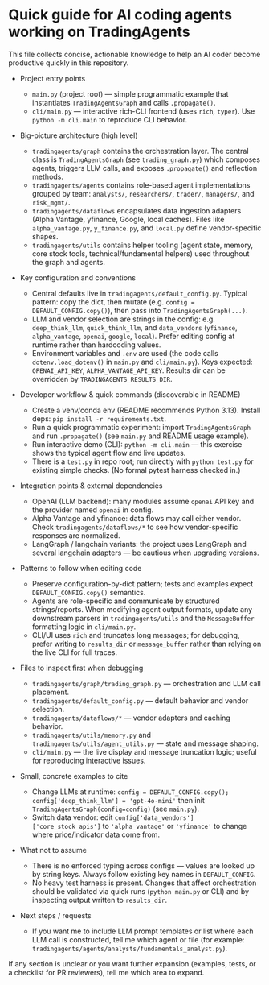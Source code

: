 <!-- .github/copilot-instructions.md - guidance for AI coding agents -->
# Quick guide for AI coding agents working on TradingAgents

This file collects concise, actionable knowledge to help an AI coder become productive quickly in this repository.

- Project entry points
  - `main.py` (project root) — simple programmatic example that instantiates `TradingAgentsGraph` and calls `.propagate()`.
  - `cli/main.py` — interactive rich-CLI frontend (uses `rich`, `typer`). Use `python -m cli.main` to reproduce CLI behavior.

- Big-picture architecture (high level)
  - `tradingagents/graph` contains the orchestration layer. The central class is `TradingAgentsGraph` (see `trading_graph.py`) which composes agents, triggers LLM calls, and exposes `.propagate()` and reflection methods.
  - `tradingagents/agents` contains role-based agent implementations grouped by team: `analysts/`, `researchers/`, `trader/`, `managers/`, and `risk_mgmt/`.
  - `tradingagents/dataflows` encapsulates data ingestion adapters (Alpha Vantage, yfinance, Google, local caches). Files like `alpha_vantage.py`, `y_finance.py`, and `local.py` define vendor-specific shapes.
  - `tradingagents/utils` contains helper tooling (agent state, memory, core stock tools, technical/fundamental helpers) used throughout the graph and agents.

- Key configuration and conventions
  - Central defaults live in `tradingagents/default_config.py`. Typical pattern: copy the dict, then mutate (e.g. `config = DEFAULT_CONFIG.copy()`), then pass into `TradingAgentsGraph(...)`.
  - LLM and vendor selection are strings in the config: e.g. `deep_think_llm`, `quick_think_llm`, and `data_vendors` (`yfinance`, `alpha_vantage`, `openai`, `google`, `local`). Prefer editing config at runtime rather than hardcoding values.
  - Environment variables and `.env` are used (the code calls `dotenv.load_dotenv()` in `main.py` and `cli/main.py`). Keys expected: `OPENAI_API_KEY`, `ALPHA_VANTAGE_API_KEY`. Results dir can be overridden by `TRADINGAGENTS_RESULTS_DIR`.

- Developer workflow & quick commands (discoverable in README)
  - Create a venv/conda env (README recommends Python 3.13). Install deps: `pip install -r requirements.txt`.
  - Run a quick programmatic experiment: import `TradingAgentsGraph` and run `.propagate()` (see `main.py` and README usage example).
  - Run interactive demo (CLI): `python -m cli.main` — this exercise shows the typical agent flow and live updates.
  - There is a `test.py` in repo root; run directly with `python test.py` for existing simple checks. (No formal pytest harness checked in.)

- Integration points & external dependencies
  - OpenAI (LLM backend): many modules assume `openai` API key and the provider named `openai` in config.
  - Alpha Vantage and yfinance: data flows may call either vendor. Check `tradingagents/dataflows/*` to see how vendor-specific responses are normalized.
  - LangGraph / langchain variants: the project uses LangGraph and several langchain adapters — be cautious when upgrading versions.

- Patterns to follow when editing code
  - Preserve configuration-by-dict pattern; tests and examples expect `DEFAULT_CONFIG.copy()` semantics.
  - Agents are role-specific and communicate by structured strings/reports. When modifying agent output formats, update any downstream parsers in `tradingagents/utils` and the `MessageBuffer` formatting logic in `cli/main.py`.
  - CLI/UI uses `rich` and truncates long messages; for debugging, prefer writing to `results_dir` or `message_buffer` rather than relying on the live CLI for full traces.

- Files to inspect first when debugging
  - `tradingagents/graph/trading_graph.py` — orchestration and LLM call placement.
  - `tradingagents/default_config.py` — default behavior and vendor selection.
  - `tradingagents/dataflows/*` — vendor adapters and caching behavior.
  - `tradingagents/utils/memory.py` and `tradingagents/utils/agent_utils.py` — state and message shaping.
  - `cli/main.py` — the live display and message truncation logic; useful for reproducing interactive issues.

- Small, concrete examples to cite
  - Change LLMs at runtime: `config = DEFAULT_CONFIG.copy(); config['deep_think_llm'] = 'gpt-4o-mini'` then init `TradingAgentsGraph(config=config)` (see `main.py`).
  - Switch data vendor: edit `config['data_vendors']['core_stock_apis']` to `'alpha_vantage'` or `'yfinance'` to change where price/indicator data come from.

- What not to assume
  - There is no enforced typing across configs — values are looked up by string keys. Always follow existing key names in `DEFAULT_CONFIG`.
  - No heavy test harness is present. Changes that affect orchestration should be validated via quick runs (`python main.py` or CLI) and by inspecting output written to `results_dir`.

- Next steps / requests
  - If you want me to include LLM prompt templates or list where each LLM call is constructed, tell me which agent or file (for example: `tradingagents/agents/analysts/fundamentals_analyst.py`).

If any section is unclear or you want further expansion (examples, tests, or a checklist for PR reviewers), tell me which area to expand.
